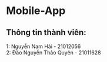 # Mobile-App
## Thông tin thành viên:
1: Nguyễn Nam Hải - 21012056  
2: Đào Nguyễn Thảo Quyên - 21011628
